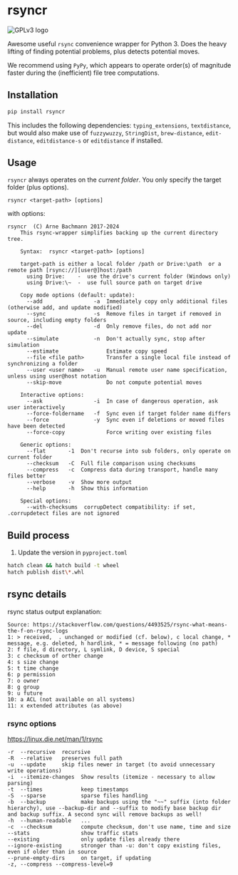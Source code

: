 # rsyncr

![GPLv3 logo](http://www.gnu.org/graphics/gplv3-127x51.png)

Awesome useful `rsync` convenience wrapper for Python 3.
Does the heavy lifting of finding potential problems, plus detects potential moves.

We recommend using `PyPy`, which appears to operate order(s) of magnitude faster during the (inefficient) file tree computations.


## Installation

```sh
pip install rsyncr
```

This includes the following dependencies: `typing_extensions`, `textdistance`, but would also make use of `fuzzywuzzy`, `StringDist`, `brew-distance`, `edit-distance`, `editdistance-s` or `editdistance` if installed.


## Usage

`rsyncr` always operates on the *current folder*.
You only specify the target folder (plus options).

```text
rsyncr <target-path> [options]
```

with options:

```text
rsyncr  (C) Arne Bachmann 2017-2024
    This rsync-wrapper simplifies backing up the current directory tree.

    Syntax:  rsyncr <target-path> [options]

    target-path is either a local folder /path or Drive:\path  or a remote path [rsync://][user@]host:/path
      using Drive:    -  use the drive's current folder (Windows only)
      using Drive:\~  -  use full source path on target drive

    Copy mode options (default: update):
      --add                -a  Immediately copy only additional files (otherwise add, and update modified)
      --sync               -s  Remove files in target if removed in source, including empty folders
      --del                -d  Only remove files, do not add nor update
      --simulate           -n  Don't actually sync, stop after simulation
      --estimate               Estimate copy speed
      --file <file path>       Transfer a single local file instead of synchronizing a folder
      --user <user name>   -u  Manual remote user name specification, unless using user@host notation
      --skip-move              Do not compute potential moves

    Interactive options:
      --ask                -i  In case of dangerous operation, ask user interactively
      --force-foldername   -f  Sync even if target folder name differs
      --force              -y  Sync even if deletions or moved files have been detected
      --force-copy             Force writing over existing files

    Generic options:
      --flat       -1  Don't recurse into sub folders, only operate on current folder
      --checksum   -C  Full file comparison using checksums
      --compress   -c  Compress data during transport, handle many files better
      --verbose    -v  Show more output
      --help       -h  Show this information

    Special options:
      --with-checksums  corrupDetect compatibility: if set, .corrupdetect files are not ignored
```


## Build process

1. Update the version in `pyproject.toml`

```bash
hatch clean && hatch build -t wheel
hatch publish dist\*.whl
```

## rsync details
rsync status output explanation:

```
Source: https://stackoverflow.com/questions/4493525/rsync-what-means-the-f-on-rsync-logs
1: > received,  . unchanged or modified (cf. below), c local change, * message, e.g. deleted, h hardlink, * = message following (no path)
2: f file, d directory, L symlink, D device, S special
3: c checksum of orther change
4: s size change
5: t time change
6: p permission
7: o owner
8: g group
9: u future
10: a ACL (not available on all systems)
11: x extended attributes (as above)
```

### rsync options

https://linux.die.net/man/1/rsync
```
-r  --recursive  recursive
-R  --relative   preserves full path
-u  --update     skip files newer in target (to avoid unnecessary write operations)
-i  --itemize-changes  Show results (itemize - necessary to allow parsing)
-t  --times            keep timestamps
-S  --sparse           sparse files handling
-b  --backup           make backups using the "~~" suffix (into folder hierarchy), use --backup-dir and --suffix to modify base backup dir and backup suffix. A second sync will remove backups as well!
-h  --human-readable   ...
-c  --checksum         compute checksum, don't use name, time and size
--stats                show traffic stats
--existing             only update files already there
--ignore-existing      stronger than -u: don't copy existing files, even if older than in source
--prune-empty-dirs     on target, if updating
-z, --compress --compress-level=9
```
